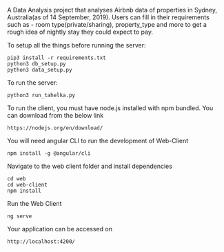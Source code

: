 A Data Analysis project that analyses Airbnb data of properties in Sydney, Australia(as of 14 September, 2019). Users can fill in their requirements such as - room type(private/sharing), property_type and more to get a rough idea of nightly stay they could expect to pay.

To setup all the things before running the server:
```
pip3 install -r requirements.txt
python3 db_setup.py
python3 data_setup.py
```

To run the server:
```
python3 run_tahelka.py
```
To run the client, you must have node.js installed with npm bundled. You can download from the below link
```
https://nodejs.org/en/download/
```
You will need angular CLI to run the development of Web-Client
```
npm install -g @angular/cli
```
Navigate to the web client folder and install dependencies
```
cd web
cd web-client
npm install
```
Run the Web Client
```
ng serve
```
Your application can be accessed on
```
http://localhost:4200/
```

